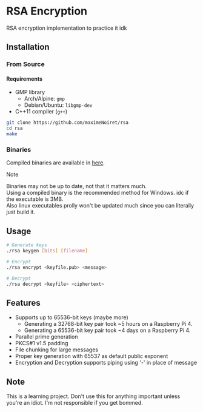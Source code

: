 # RSA Encryption

RSA encryption implementation to practice it idk



## Installation
### From Source
#### Requirements
- GMP library
  - Arch/Alpine: ``gmp``
  - Debian/Ubuntu: ``libgmp-dev``
- C++11 compiler (``g++``)

```bash
git clone https://github.com/maximeNoiret/rsa
cd rsa
make
```

### Binaries
Compiled binaries are available in [here](https://github.com/maximeNoiret/rsa/releases/latest).
> [!NOTE]
> Binaries may not be up to date, not that it matters much. \
> Using a compiled binary is the recommended method for Windows. idc if the executable is 3MB. \
> Also linux executables prolly won't be updated much since you can literally just build it.

## Usage
```bash
# Generate keys
./rsa keygen [bits] [filename]

# Encrypt
./rsa encrypt <keyfile.pub> <message>

# Decrypt
./rsa decrypt <keyfile> <ciphertext>
```

## Features
- Supports up to 65536-bit keys (maybe more)
  - Generating a 32768-bit key pair took ~5 hours on a Raspberry Pi 4.
  - Generating a 65536-bit key pair took ~4 days on a Raspberry Pi 4.
- Parallel prime generation
- PKCS#1 v1.5 padding
- File chunking for large messages
- Proper key generation with 65537 as default public exponent
- Encryption and Decryption supports piping using '-' in place of message

## Note
This is a learning project. Don't use this for anything important unless you're an idiot. I'm not responsible if you get bommed.
